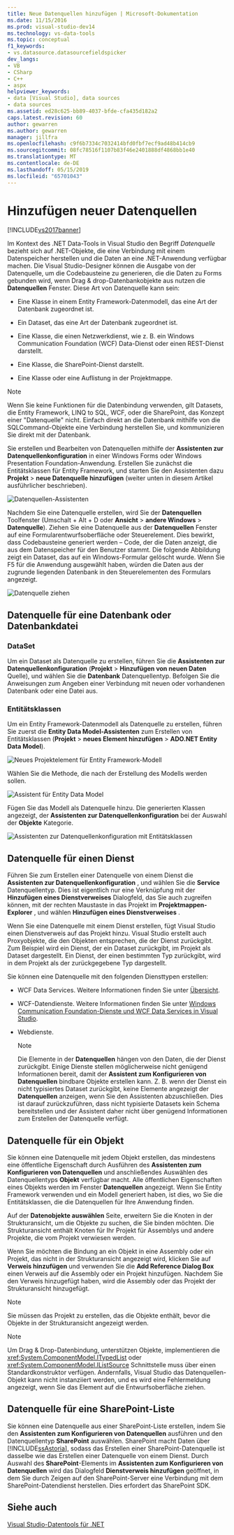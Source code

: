 ```yaml
---
title: Neue Datenquellen hinzufügen | Microsoft-Dokumentation
ms.date: 11/15/2016
ms.prod: visual-studio-dev14
ms.technology: vs-data-tools
ms.topic: conceptual
f1_keywords:
- vs.datasource.datasourcefieldspicker
dev_langs:
- VB
- CSharp
- C++
- aspx
helpviewer_keywords:
- data [Visual Studio], data sources
- data sources
ms.assetid: ed28c625-bb89-4037-bfde-cfa435d182a2
caps.latest.revision: 60
author: gewarren
ms.author: gewarren
manager: jillfra
ms.openlocfilehash: c9f6b7334c7032414bfd0fbf7ecf9ad48b414cb9
ms.sourcegitcommit: 08fc78516f1107b83f46e2401888df4868bb1e40
ms.translationtype: MT
ms.contentlocale: de-DE
ms.lasthandoff: 05/15/2019
ms.locfileid: "65701043"
---
```

# <a name="add-new-data-sources"></a>Hinzufügen neuer Datenquellen
[!INCLUDE[vs2017banner](../includes/vs2017banner.md)]

Im Kontext des .NET Data-Tools in Visual Studio den Begriff *Datenquelle* bezieht sich auf .NET-Objekte, die eine Verbindung mit einem Datenspeicher herstellen und die Daten an eine .NET-Anwendung verfügbar machen. Die Visual Studio-Designer können die Ausgabe von der Datenquelle, um die Codebausteine zu generieren, die die Daten zu Forms gebunden wird, wenn Drag & drop-Datenbankobjekte aus nutzen die **Datenquellen** Fenster. Diese Art von Datenquelle kann sein:  
  
- Eine Klasse in einem Entity Framework-Datenmodell, das eine Art der Datenbank zugeordnet ist.  
  
- Ein Dataset, das eine Art der Datenbank zugeordnet ist.  
  
- Eine Klasse, die einen Netzwerkdienst, wie z. B. ein Windows Communication Foundation (WCF) Data-Dienst oder einen REST-Dienst darstellt.  
  
- Eine Klasse, die SharePoint-Dienst darstellt.  
  
- Eine Klasse oder eine Auflistung in der Projektmappe.  
  
> [!NOTE]
> Wenn Sie keine Funktionen für die Datenbindung verwenden, gilt Datasets, die Entity Framework, LINQ to SQL, WCF, oder die SharePoint, das Konzept einer "Datenquelle" nicht. Einfach direkt an die Datenbank mithilfe von die SQLCommand-Objekte eine Verbindung herstellen Sie, und kommunizieren Sie direkt mit der Datenbank.  
  
 Sie erstellen und Bearbeiten von Datenquellen mithilfe der **Assistenten zur Datenquellenkonfiguration** in einer Windows Forms oder Windows Presentation Foundation-Anwendung. Erstellen Sie zunächst die Entitätsklassen für Entity Framework, und starten Sie den Assistenten dazu **Projekt** > **neue Datenquelle hinzufügen** (weiter unten in diesem Artikel ausführlicher beschrieben).  
  
 ![Datenquellen-Assistenten](../data-tools/media/data-source-configuration-wizard.png "Datenquellen-Assistenten")  
  
 Nachdem Sie eine Datenquelle erstellen, wird Sie der **Datenquellen** Toolfenster (Umschalt + Alt + D oder **Ansicht** > **andere Windows**  >  **Datenquelle**). Ziehen Sie eine Datenquelle aus der **Datenquellen** Fenster auf eine Formularentwurfsoberfläche oder Steuerelement. Dies bewirkt, dass Codebausteine generiert werden – Code, der die Daten anzeigt, die aus dem Datenspeicher für den Benutzer stammt. Die folgende Abbildung zeigt ein Dataset, das auf ein Windows-Formular gelöscht wurde. Wenn Sie F5 für die Anwendung ausgewählt haben, würden die Daten aus der zugrunde liegenden Datenbank in den Steuerelementen des Formulars angezeigt.  
  
 ![Datenquelle ziehen](../data-tools/media/raddata-data-source-drag-operation.png "Raddata Datenquelle ziehen")  
  
## <a name="data-source-for-a-database-or-a-database-file"></a>Datenquelle für eine Datenbank oder Datenbankdatei  
  
### <a name="dataset"></a>DataSet  
 Um ein Dataset als Datenquelle zu erstellen, führen Sie die **Assistenten zur Datenquellenkonfiguration** (**Projekt** > **Hinzufügen von neuen Daten** Quelle), und wählen Sie die  **Datenbank** Datenquellentyp. Befolgen Sie die Anweisungen zum Angeben einer Verbindung mit neuen oder vorhandenen Datenbank oder eine Datei aus.  
  
### <a name="entity-classes"></a>Entitätsklassen  
 Um ein Entity Framework-Datenmodell als Datenquelle zu erstellen, führen Sie zuerst die **Entity Data Model-Assistenten** zum Erstellen von Entitätsklassen (**Projekt** > **neues Element hinzufügen**  >  **ADO.NET Entity Data Model**).  
  
 ![Neues Projektelement für Entity Framework-Modell](../data-tools/media/raddata-new-entity-framework-model-project-item.png "Projektelement für Raddata neuen Entity Framework-Modell")  
  
 Wählen Sie die Methode, die nach der Erstellung des Modells werden sollen.  
  
 ![Assistent für Entity Data Model](../data-tools/media/raddata-entity-data-model-wizard.png "Raddata Entity Data Model-Assistenten")  
  
 Fügen Sie das Modell als Datenquelle hinzu. Die generierten Klassen angezeigt, der **Assistenten zur Datenquellenkonfiguration** bei der Auswahl der **Objekte** Kategorie.  
  
 ![Assistenten zur Datenquellenkonfiguration mit Entitätsklassen](../data-tools/media/raddata-data-source-configuration-wizard-with-entity-classes.png "Raddata Assistenten zur Datenquellenkonfiguration mit Entitätsklassen")  
  
## <a name="data-source-for-a-service"></a>Datenquelle für einen Dienst  
 Führen Sie zum Erstellen einer Datenquelle von einem Dienst die **Assistenten zur Datenquellenkonfiguration** , und wählen Sie die **Service** Datenquellentyp. Dies ist eigentlich nur eine Verknüpfung mit der **Hinzufügen eines Dienstverweises** Dialogfeld, das Sie auch zugreifen können, mit der rechten Maustaste in das Projekt im **Projektmappen-Explorer** , und wählen **Hinzufügen eines Dienstverweises** .  
  
 Wenn Sie eine Datenquelle mit einem Dienst erstellen, fügt Visual Studio einen Dienstverweis auf das Projekt hinzu. Visual Studio erstellt auch Proxyobjekte, die den Objekten entsprechen, die der Dienst zurückgibt. Zum Beispiel wird ein Dienst, der ein Dataset zurückgibt, im Projekt als Dataset dargestellt. Ein Dienst, der einen bestimmten Typ zurückgibt, wird in dem Projekt als der zurückgegebene Typ dargestellt.  
  
 Sie können eine Datenquelle mit den folgenden Diensttypen erstellen:  
  
- WCF Data Services. Weitere Informationen finden Sie unter [Übersicht](https://msdn.microsoft.com/library/7924cf94-c9a6-4015-afc9-f5d22b1743bb).  
  
- WCF-Datendienste. Weitere Informationen finden Sie unter [Windows Communication Foundation-Dienste und WCF Data Services in Visual Studio](../data-tools/windows-communication-foundation-services-and-wcf-data-services-in-visual-studio.md).  
  
- Webdienste.  
  
    > [!NOTE]
    > Die Elemente in der **Datenquellen** hängen von den Daten, die der Dienst zurückgibt. Einige Dienste stellen möglicherweise nicht genügend Informationen bereit, damit der **Assistent zum Konfigurieren von Datenquellen** bindbare Objekte erstellen kann. Z. B. wenn der Dienst ein nicht typisiertes Dataset zurückgibt, keine Elemente angezeigt der **Datenquellen** anzeigen, wenn Sie den Assistenten abzuschließen. Dies ist darauf zurückzuführen, dass nicht typisierte Datasets kein Schema bereitstellen und der Assistent daher nicht über genügend Informationen zum Erstellen der Datenquelle verfügt.  
  
## <a name="data-source-for-an-object"></a>Datenquelle für ein Objekt  
 Sie können eine Datenquelle mit jedem Objekt erstellen, das mindestens eine öffentliche Eigenschaft durch Ausführen des **Assistenten zum Konfigurieren von Datenquellen** und anschließendes Auswählen des Datenquellentyps **Objekt** verfügbar macht. Alle öffentlichen Eigenschaften eines Objekts werden im Fenster **Datenquellen** angezeigt.   Wenn Sie Entity Framework verwenden und ein Modell generiert haben, ist dies, wo Sie die Entitätsklassen, die die Datenquellen für Ihre Anwendung finden.  
  
 Auf der **Datenobjekte auswählen** Seite, erweitern Sie die Knoten in der Strukturansicht, um die Objekte zu suchen, die Sie binden möchten. Die Strukturansicht enthält Knoten für Ihr Projekt für Assemblys und andere Projekte, die vom Projekt verwiesen werden.  
  
 Wenn Sie möchten die Bindung an ein Objekt in eine Assembly oder ein Projekt, das nicht in der Strukturansicht angezeigt wird, klicken Sie auf **Verweis hinzufügen** und verwenden Sie die **Add Reference Dialog Box** einen Verweis auf die Assembly oder ein Projekt hinzufügen. Nachdem Sie den Verweis hinzugefügt haben, wird die Assembly oder das Projekt der Strukturansicht hinzugefügt.  
  
> [!NOTE]
> Sie müssen das Projekt zu erstellen, das die Objekte enthält, bevor die Objekte in der Strukturansicht angezeigt werden.  
  
> [!NOTE]
> Um Drag & Drop-Datenbindung, unterstützen Objekte, implementieren die <xref:System.ComponentModel.ITypedList> oder <xref:System.ComponentModel.IListSource> Schnittstelle muss über einen Standardkonstruktor verfügen. Andernfalls, Visual Studio das Datenquellen-Objekt kann nicht instanziiert werden, und es wird eine Fehlermeldung angezeigt, wenn Sie das Element auf die Entwurfsoberfläche ziehen.  
  
## <a name="data-source-for-a-sharepoint-list"></a>Datenquelle für eine SharePoint-Liste  
 Sie können eine Datenquelle aus einer SharePoint-Liste erstellen, indem Sie den **Assistenten zum Konfigurieren von Datenquellen** ausführen und den Datenquellentyp **SharePoint** auswählen. SharePoint macht Daten über [!INCLUDE[ssAstoria](../includes/ssastoria-md.md)], sodass das Erstellen einer SharePoint-Datenquelle ist dasselbe wie das Erstellen einer Datenquelle von einem Dienst. Durch Auswahl des **SharePoint**-Elements im **Assistenten zum Konfigurieren von Datenquellen** wird das Dialogfeld **Dienstverweis hinzufügen** geöffnet, in dem Sie durch Zeigen auf den SharePoint-Server eine Verbindung mit dem SharePoint-Datendienst herstellen.  Dies erfordert das SharePoint SDK.  
  
## <a name="see-also"></a>Siehe auch  
 [Visual Studio-Datentools für .NET](../data-tools/visual-studio-data-tools-for-dotnet.md)
